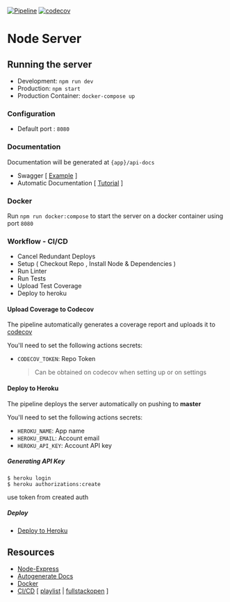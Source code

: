 [![Pipeline](https://github.com/NicolasEzequielZulaicaRivera/nodeserver/actions/workflows/pipeline.yml/badge.svg?branch=master)](https://github.com/NicolasEzequielZulaicaRivera/nodeserver/actions/workflows/pipeline.yml) [![codecov](https://codecov.io/gh/NicolasEzequielZulaicaRivera/nodeserver/branch/master/graph/badge.svg)](https://codecov.io/gh/NicolasEzequielZulaicaRivera/nodeserver)

# Node Server

## Running the server

- Development: `npm run dev`
- Production: `npm start`
- Production Container: `docker-compose up`

### Configuration

- Default port : `8080`

### Documentation

Documentation will be generated at `{app}/api-docs`

- Swagger [ [Example](https://petstore.swagger.io/) ]
- Automatic Documentation [ [Tutorial](https://dev.to/kabartolo/how-to-document-an-express-api-with-swagger-ui-and-jsdoc-50do) ]

### Docker

Run `npm run docker:compose` to start the server on a docker container using port `8080`

### Workflow - CI/CD

- Cancel Redundant Deploys
- Setup ( Checkout Repo , Install Node & Dependencies )
- Run Linter
- Run Tests
- Upload Test Coverage
- Deploy to heroku

#### Upload Coverage to Codecov

The pipeline automatically generates a coverage report and uploads it to [codecov](https://codecov.io/gh/NicolasEzequielZulaicaRivera/nodeserver)

You'll need to set the following actions secrets:

- `CODECOV_TOKEN`: Repo Token
  > Can be obtained on codecov when setting up or on settings

#### Deploy to Heroku

The pipeline deploys the server automatically on pushing to **master**

You'll need to set the following actions secrets:

- `HEROKU_NAME`: App name
- `HEROKU_EMAIL`: Account email
- `HEROKU_API_KEY`: Account API key

##### Generating API Key

```
$ heroku login
$ heroku authorizations:create
```

use token from created auth

##### Deploy

- [Deploy to Heroku](https://github.com/marketplace/actions/deploy-to-heroku)

## Resources

- [Node-Express](https://www.youtube.com/watch?v=-MTSQjw5DrM)
- [Autogenerate Docs](https://www.youtube.com/watch?v=apouPYPh_as)
- [Docker](https://www.youtube.com/watch?v=gAkwW2tuIqE)
- [CI/CD](https://youtu.be/sIhm4YOMK6Q) [ [playlist](https://www.youtube.com/playlist?list=PLV8x_i1fqBw0Kn_fBIZTa3wS_VZAqddX7) | [fullstackopen](https://fullstackopen.com/en/) ]
